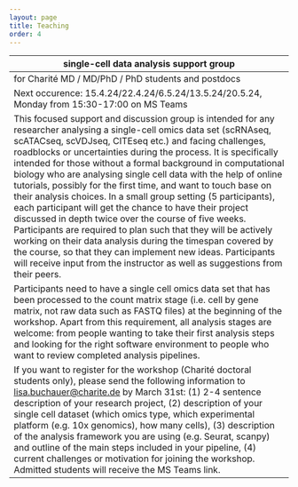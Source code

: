 ```yaml
---
layout: page
title: Teaching
order: 4
---
```


| __single-cell data analysis support group__                                                                                                                                                                                                                                                                                                                                                                                                                                                                                                                                                                                                                                                                                                                                                                                                                                                                                       |
|-----------------------------------------------------------------------------------------------------------------------------------------------------------------------------------------------------------------------------------------------------------------------------------------------------------------------------------------------------------------------------------------------------------------------------------------------------------------------------------------------------------------------------------------------------------------------------------------------------------------------------------------------------------------------------------------------------------------------------------------------------------------------------------------------------------------------------------------------------------------------------------------------------------------------------------|
| for Charité MD / MD/PhD / PhD students and postdocs                                                                                                                                                                                                                                                                                                                                                                                                                                                                                                                                                                                                                                                                                                                                                                                                                                                                               |
| Next occurence: 15.4.24/22.4.24/6.5.24/13.5.24/20.5.24, Monday from 15:30-17:00 on MS Teams                                                                                                                                                                                                                                                                                                                                                                                                                                                                                                                                                                                                                                                                                                                                                                                                                                       |
| This focused support and discussion group is intended for any researcher analysing a single-cell omics data set (scRNAseq, scATACseq, scVDJseq, CITEseq etc.) and facing challenges, roadblocks or uncertainties during the process. It is specifically intended for those without a formal background in computational biology who are analysing single cell data with the help of online tutorials, possibly for the first time, and want to touch base on their analysis choices. In a small group setting (5 participants), each participant will get the chance to have their project discussed in depth twice over the course of five weeks. Participants are required to plan such that they will be actively working on their data analysis during the timespan covered by the course, so that they can implement new ideas. Participants will receive input from the instructor as well as suggestions from their peers. |
| Participants need to have a single cell omics data set that has been processed to the count matrix stage (i.e. cell by gene matrix, not raw data such as FASTQ files) at the beginning of the workshop. Apart from this requirement, all analysis stages are welcome: from people wanting to take their first analysis steps and looking for the right software environment to people who want to review completed analysis pipelines.                                                                                                                                                                                                                                                                                                                                                                                                                                                                                            |
| If you want to register for the workshop (Charité doctoral students only), please send the following information to lisa.buchauer@charite.de by March 31st: (1) 2-4 sentence description of your research project, (2) description of your single cell dataset (which omics type, which experimental platform (e.g. 10x genomics), how many cells), (3) description of the analysis framework you are using (e.g. Seurat, scanpy) and outline of the main steps included in your pipeline, (4) current challenges or motivation for joining the workshop. Admitted students will receive the MS Teams link.                                                                                                                                                                                                                                                                                                                       |





